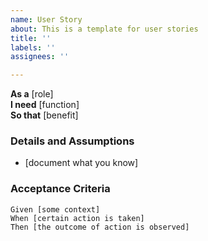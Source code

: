 ```yaml
---
name: User Story
about: This is a template for user stories
title: ''
labels: ''
assignees: ''

---
```


**As a** [role]  
**I need** [function]  
**So that** [benefit]  
   
### Details and Assumptions
* [document what you know]
   
 ### Acceptance Criteria  
   
 ```gherkin
Given [some context]
When [certain action is taken]
Then [the outcome of action is observed]
 ```
